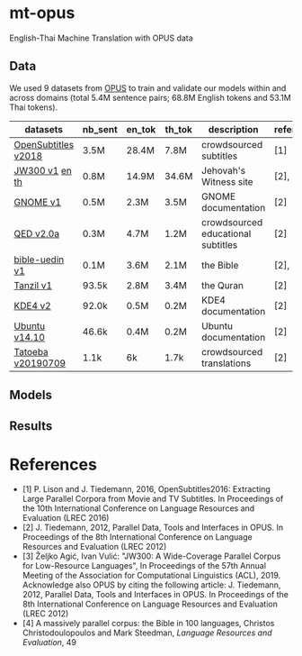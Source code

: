 # mt-opus
English-Thai Machine Translation with OPUS data

## Data
We used 9 datasets from [OPUS](http://opus.nlpl.eu/index.php) to train and validate our models within and across domains (total 5.4M sentence pairs; 68.8M English tokens and 53.1M Thai tokens).

| datasets | nb_sent | en_tok | th_tok | description | reference |
|------------------------------------------------------------------------------------------------------------------------------------------------------------------------|---------|--------|--------|------------------------------------|-----------|
| [OpenSubtitles   v2018](http://opus.nlpl.eu/download.php?f=OpenSubtitles/v2018/moses/en-th.txt.zip) | 3.5M | 28.4M | 7.8M | crowdsourced subtitles | [1] |
| [JW300 v1](http://opus.nlpl.eu/JW300-v1.php)   [en](https://object.pouta.csc.fi/OPUS-JW300/v1/raw/en.zip)   [th](https://object.pouta.csc.fi/OPUS-JW300/v1/raw/th.zip) | 0.8M | 14.9M | 34.6M | Jehovah's Witness site | [2], [3] |
| [GNOME v1](https://object.pouta.csc.fi/OPUS-GNOME/v1/moses/en-th.txt.zip) | 0.5M | 2.3M | 3.5M | GNOME documentation | [2] |
| [QED v2.0a](https://object.pouta.csc.fi/OPUS-QED/v2.0a/moses/en-th.txt.zip) | 0.3M | 4.7M | 1.2M | crowdsourced educational subtitles | [2] |
| [bible-uedin v1](https://object.pouta.csc.fi/OPUS-bible-uedin/v1/moses/en-th.txt.zip) | 0.1M | 3.6M | 2.1M | the Bible | [2], [4] |
| [Tanzil v1](https://object.pouta.csc.fi/OPUS-Tanzil/v1/moses/en-th.txt.zip) | 93.5k | 2.8M | 3.4M | the Quran | [2] |
| [KDE4 v2](https://object.pouta.csc.fi/OPUS-KDE4/v2/moses/en-th.txt.zip) | 92.0k | 0.5M | 0.2M | KDE4 documentation | [2] |
| [Ubuntu v14.10](https://object.pouta.csc.fi/OPUS-Ubuntu/v14.10/moses/en-th.txt.zip) | 46.6k | 0.4M | 0.2M | Ubuntu documentation | [2] |
| [Tatoeba v20190709](https://object.pouta.csc.fi/OPUS-Tatoeba/v20190709/moses/en-th.txt.zip) | 1.1k | 6k | 1.7k | crowdsourced translations | [2] |

## Models

## Results

# References
* [1] P. Lison and J. Tiedemann, 2016, OpenSubtitles2016: Extracting Large Parallel Corpora from Movie and TV Subtitles. In Proceedings of the 10th International Conference on Language Resources and Evaluation (LREC 2016)
* [2] J. Tiedemann, 2012, Parallel Data, Tools and Interfaces in OPUS. In Proceedings of the 8th International Conference on Language Resources and Evaluation (LREC 2012)
* [3]  Željko Agić, Ivan Vulić: "JW300: A Wide-Coverage Parallel Corpus for Low-Resource Languages", In Proceedings of the 57th Annual Meeting of the Association for Computational Linguistics (ACL), 2019. Acknowledge also OPUS by citing the following article: J. Tiedemann, 2012, Parallel Data, Tools and Interfaces in OPUS. In Proceedings of the 8th International Conference on Language Resources and Evaluation (LREC 2012)
* [4] A massively parallel corpus: the Bible in 100 languages, Christos Christodoulopoulos and Mark Steedman, *Language Resources and Evaluation*, 49
